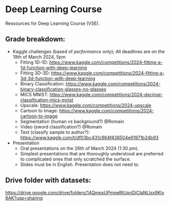 # Deep Learning Course
Ressources for Deep Learning Course (VSE).

## Grade breakdown:
- Kaggle challenges (based of _performance_ only); All deadlines are on the 19th of March 2024, 5pm
  * Fitting 1D-1D: https://www.kaggle.com/competitions/2024-fitting-a-1d-function-with-deep-learning
  * Fitting 3D-3D: https://www.kaggle.com/competitions/2024-fitting-a-3d-3d-function-with-deep-learning
  * Binary Classification: https://www.kaggle.com/competitions/2024-binary-classification-glasses-no-glasses
  * MICS MNIST: https://www.kaggle.com/competitions/2024-decimal-classification-mics-mnist
  * Upscale: https://www.kaggle.com/competitions/2024-upscale
  * Cartoon to Image: https://www.kaggle.com/competitions/2024-cartoon-to-image
  * Segmentation (human vs background?) @Romain
  * Video (sword classification?) @Romain
  * Text (classify sample to author?): https://www.kaggle.com/t/df03bc431c964f438504e61971b24b93
- Presentation
  * Oral presentations on the 26th of March 2024 (1:30 pm).
  * Simplest presentations that are thoroughly understood are preferred to complicated ones that only scratched the surface.
  * Slides must be in English. Presentation does not need to.

## Drive folder with datasets:
https://drive.google.com/drive/folders/14QmpxUPmpeRtUxnDiCIaNLlsx9KIv8AK?usp=sharing
